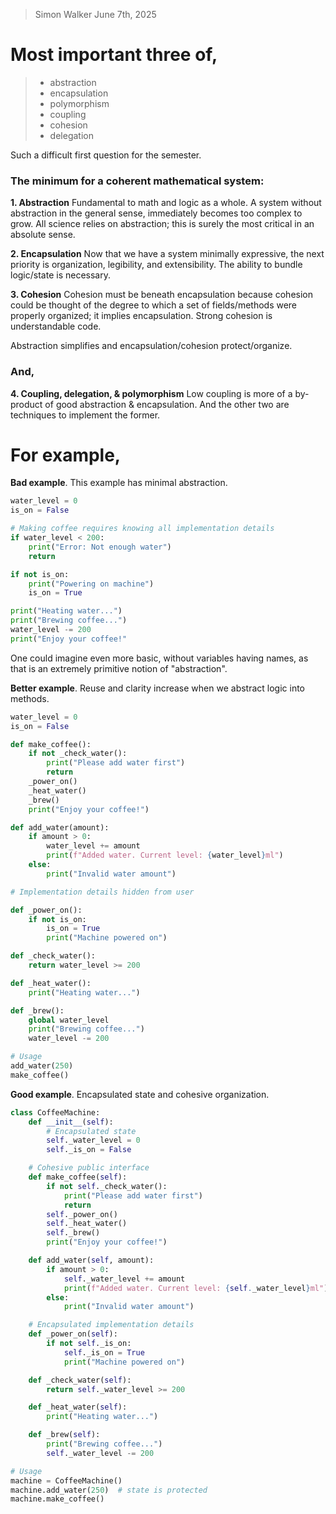 > Simon Walker
> June 7th, 2025


# Most important three of,

> - abstraction
> - encapsulation
> - polymorphism
> - coupling
> - cohesion
> - delegation

Such a difficult first question for the semester.

### The minimum for a coherent mathematical system:
**1. Abstraction**
Fundamental to math and logic as a whole. A system without abstraction in the general sense,
immediately becomes too complex to grow. All science relies on abstraction; this is surely the most
critical in an absolute sense.

**2. Encapsulation**
Now that we have a system minimally expressive, the next priority is organization, legibility, and
extensibility. The ability to bundle logic/state is necessary.

**3. Cohesion**
Cohesion must be beneath encapsulation because cohesion could be thought of the degree to which a
set of fields/methods were properly organized; it implies encapsulation. Strong cohesion is
understandable code.


Abstraction simplifies and encapsulation/cohesion protect/organize.

### And,
**4. Coupling, delegation, & polymorphism**
Low coupling is more of a by-product of good abstraction & encapsulation. And the other two are
techniques to implement the former.

# For example,


**Bad example**. This example has minimal abstraction.
```py
water_level = 0
is_on = False

# Making coffee requires knowing all implementation details
if water_level < 200:
    print("Error: Not enough water")
    return

if not is_on:
    print("Powering on machine")
    is_on = True

print("Heating water...")
print("Brewing coffee...")
water_level -= 200
print("Enjoy your coffee!"
```
One could imagine even more basic, without variables having names, as that is an extremely primitive notion of
"abstraction".

**Better example**. Reuse and clarity increase when we abstract logic into methods.
```py
water_level = 0
is_on = False

def make_coffee():
    if not _check_water():
        print("Please add water first")
        return
    _power_on()
    _heat_water()
    _brew()
    print("Enjoy your coffee!")

def add_water(amount):
    if amount > 0:
        water_level += amount
        print(f"Added water. Current level: {water_level}ml")
    else:
        print("Invalid water amount")

# Implementation details hidden from user

def _power_on():
    if not is_on:
        is_on = True
        print("Machine powered on")

def _check_water():
    return water_level >= 200

def _heat_water():
    print("Heating water...")

def _brew():
    global water_level
    print("Brewing coffee...")
    water_level -= 200

# Usage
add_water(250)
make_coffee()
```

**Good example**. Encapsulated state and cohesive organization.
```py
class CoffeeMachine:
    def __init__(self):
        # Encapsulated state
        self._water_level = 0
        self._is_on = False

    # Cohesive public interface
    def make_coffee(self):
        if not self._check_water():
            print("Please add water first")
            return
        self._power_on()
        self._heat_water()
        self._brew()
        print("Enjoy your coffee!")

    def add_water(self, amount):
        if amount > 0:
            self._water_level += amount
            print(f"Added water. Current level: {self._water_level}ml")
        else:
            print("Invalid water amount")

    # Encapsulated implementation details
    def _power_on(self):
        if not self._is_on:
            self._is_on = True
            print("Machine powered on")

    def _check_water(self):
        return self._water_level >= 200

    def _heat_water(self):
        print("Heating water...")

    def _brew(self):
        print("Brewing coffee...")
        self._water_level -= 200

# Usage
machine = CoffeeMachine()
machine.add_water(250)  # state is protected
machine.make_coffee()
```
